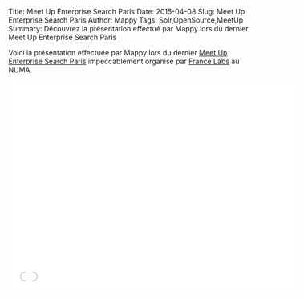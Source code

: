 Title: Meet Up Enterprise Search Paris
Date: 2015-04-08
Slug: Meet Up Enterprise Search Paris
Author: Mappy
Tags: Solr,OpenSource,MeetUp
Summary: Découvrez la présentation effectué par Mappy lors du dernier Meet Up Enterprise Search Paris

Voici la présentation effectuée par Mappy lors du dernier [Meet Up Enterprise Search Paris](http://www.meetup.com/Enterprise-Search-Paris/events/220773793/) impeccablement organisé par [France Labs](http://www.francelabs.com/) au NUMA.

<iframe src="//slides.com/solrmappy/deck/embed" width="576" height="420" scrolling="no" frameborder="0" webkitallowfullscreen mozallowfullscreen allowfullscreen></iframe>
